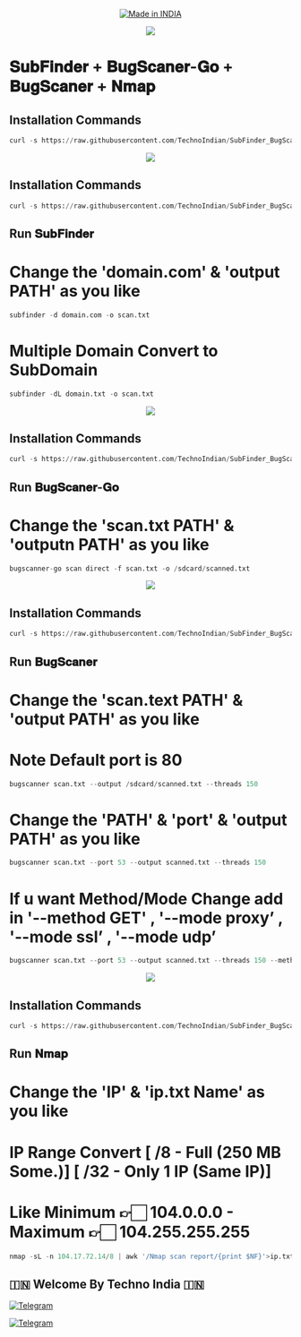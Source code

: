 <p align="center">
<a href="https://t.me/rktechnoindians"><img title="Made in INDIA" src="https://img.shields.io/badge/MADE%20IN-INDIA-SCRIPT?colorA=%23ff8100&colorB=%23017e40&colorC=%23ff0000&style=for-the-badge"></a>
</p>

<a name="readme-top"></a>


<p align="center"> 
<a href="https://t.me/rktechnoindians"><img src="https://readme-typing-svg.herokuapp.com?font=Fira+Code&weight=800&size=35&pause=1000&color=F727EF&center=true&vCenter=true&random=false&width=435&lines=𝐀𝐥𝐥-𝐢𝐧-𝐎𝐧𝐞" /></a>
 </p>
 
# 𝐒𝐮𝐛𝐅𝐢𝐧𝐝𝐞𝐫 + 𝐁𝐮𝐠𝐒𝐜𝐚𝐧𝐞𝐫-𝐆𝐨 + 𝐁𝐮𝐠𝐒𝐜𝐚𝐧𝐞𝐫 + 𝐍𝐦𝐚𝐩


## Installation Commands
```python
curl -s https://raw.githubusercontent.com/TechnoIndian/SubFinder_BugScaner_BugScaner-Go_Nmap/main/All-in-One.sh | bash
```


<p align="center"> 
<a href="https://t.me/rktechnoindians"><img src="https://readme-typing-svg.herokuapp.com?font=Fira+Code&weight=800&size=35&pause=1000&color=F74848&center=true&vCenter=true&random=false&width=435&lines=𝐒𝐮𝐛𝐅𝐢𝐧𝐝𝐞𝐫-𝐢𝐧-𝐓𝐞𝐫𝐦𝐮𝐱" /></a>
 </p>


## Installation Commands
```python
curl -s https://raw.githubusercontent.com/TechnoIndian/SubFinder_BugScaner_BugScaner-Go_Nmap/main/SubFinder-in-Termux.sh | bash
```

## Run 𝐒𝐮𝐛𝐅𝐢𝐧𝐝𝐞𝐫
# Change the 'domain.com' & 'output PATH' as you like
```python
subfinder -d domain.com -o scan.txt
```
# Multiple Domain Convert to SubDomain
```python
subfinder -dL domain.txt -o scan.txt
```

<p align="center"> 
<a href="https://t.me/rktechnoindians"><img src="https://readme-typing-svg.herokuapp.com?font=Fira+Code&weight=800&size=35&pause=1000&color=F74848&center=true&vCenter=true&random=false&width=435&lines=𝐁𝐮𝐠𝐒𝐜𝐚𝐧𝐞𝐫-𝐆𝐨-𝐢𝐧-𝐓𝐞𝐫𝐦𝐮𝐱" /></a>
 </p>


 ## Installation Commands
```python
curl -s https://raw.githubusercontent.com/TechnoIndian/SubFinder_BugScaner_BugScaner-Go_Nmap/main/BugScaner-Go-in-Termux.sh | bash
```

## Run 𝐁𝐮𝐠𝐒𝐜𝐚𝐧𝐞𝐫-𝐆𝐨
# Change the 'scan.txt PATH' & 'outputn PATH' as you like
```python
bugscanner-go scan direct -f scan.txt -o /sdcard/scanned.txt
```

<p align="center"> 
<a href="https://t.me/rktechnoindians"><img src="https://readme-typing-svg.herokuapp.com?font=Fira+Code&weight=800&size=35&pause=1000&color=F74848&center=true&vCenter=true&random=false&width=435&lines=𝐁𝐮𝐠𝐒𝐜𝐚𝐧𝐞𝐫-𝐢𝐧-𝐓𝐞𝐫𝐦𝐮𝐱" /></a>
 </p>


 ## Installation Commands
```python
curl -s https://raw.githubusercontent.com/TechnoIndian/SubFinder_BugScaner_BugScaner-Go_Nmap/main/BugScaner-in-Termux.sh | bash
```

## Run 𝐁𝐮𝐠𝐒𝐜𝐚𝐧𝐞𝐫
# Change the 'scan.text PATH' & 'output PATH' as you like
# Note Default port is 80
```python
bugscanner scan.txt --output /sdcard/scanned.txt --threads 150
```

# Change the 'PATH' & 'port' & 'output PATH' as you like
```python
bugscanner scan.txt --port 53 --output scanned.txt --threads 150
```

# If u want Method/Mode Change add in '--method GET' , '--mode proxy’ , '--mode ssl’ , '--mode udp’
```python
bugscanner scan.txt --port 53 --output scanned.txt --threads 150 --method GET
```


<p align="center"> 
<a href="https://t.me/rktechnoindians"><img src="https://readme-typing-svg.herokuapp.com?font=Fira+Code&weight=800&size=35&pause=1000&color=F74848&center=true&vCenter=true&random=false&width=435&lines=𝐍𝐦𝐚𝐩-𝐢𝐧-𝐓𝐞𝐫𝐦𝐮𝐱" /></a>
 </p>


 ## Installation Commands
```python
curl -s https://raw.githubusercontent.com/TechnoIndian/SubFinder_BugScaner_BugScaner-Go_Nmap/main/Nmap-in-Termux.sh | bash
```

## Run 𝐍𝐦𝐚𝐩
# Change the 'IP' & 'ip.txt Name' as you like
# IP Range Convert [ /8 - Full (250 MB Some.)] [ /32 - Only 1 IP (Same IP)]
# Like Minimum 👉🏻  104.0.0.0 - Maximum 👉🏻  104.255.255.255                    
```python
nmap -sL -n 104.17.72.14/8 | awk '/Nmap scan report/{print $NF}'>ip.txt
```


## 🇮🇳 Welcome By Techno India 🇮🇳

[![Telegram](https://img.shields.io/badge/TELEGRAM-CHANNEL-red?style=for-the-badge&logo=telegram)](https://t.me/rktechnoindians)
  </a><p>
[![Telegram](https://img.shields.io/badge/TELEGRAM-OWNER-red?style=for-the-badge&logo=telegram)](https://t.me/RK_TECHNO_INDIA)
</p>
